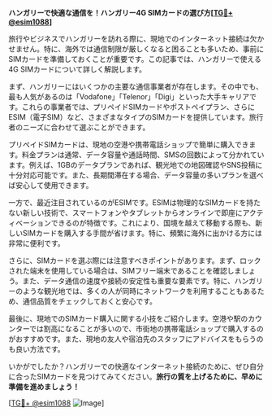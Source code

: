 **ハンガリーで快適な通信を！ハンガリー4G SIMカードの選び方[[TG💪+ @esim1088](https://t.me/s/esim1088)]**

旅行やビジネスでハンガリーを訪れる際に、現地でのインターネット接続は欠かせません。特に、海外では通信制限が厳しくなると困ることも多いため、事前にSIMカードを準備しておくことが重要です。この記事では、ハンガリーで使える4G SIMカードについて詳しく解説します。

まず、ハンガリーにはいくつかの主要な通信事業者が存在します。その中でも、最も人気があるのは「Vodafone」「Telenor」「Digi」といった大手キャリアです。これらの事業者では、プリペイドSIMカードやポストペイプラン、さらにESIM（電子SIM）など、さまざまなタイプのSIMカードを提供しています。旅行者のニーズに合わせて選ぶことができます。

プリペイドSIMカードは、現地の空港や携帯電話ショップで簡単に購入できます。料金プランは通常、データ容量や通話時間、SMSの回数によって分かれています。例えば、1GBのデータプランであれば、観光地での地図確認やSNS投稿に十分対応可能です。また、長期間滞在する場合、データ容量の多いプランを選べば安心して使用できます。

一方で、最近注目されているのがESIMです。ESIMは物理的なSIMカードを持たない新しい技術で、スマートフォンやタブレットからオンラインで即座にアクティベーションできるのが特徴です。これにより、国境を越えて移動する際も、新しいSIMカードを購入する手間が省けます。特に、頻繁に海外に出かける方には非常に便利です。

さらに、SIMカードを選ぶ際には注意すべきポイントがあります。まず、ロックされた端末を使用している場合は、SIMフリー端末であることを確認しましょう。また、データ通信の速度や接続の安定性も重要な要素です。特に、ハンガリーのような観光地では、多くの人が同時にネットワークを利用することもあるため、通信品質をチェックしておくと安心です。

最後に、現地でのSIMカード購入に関する小技をご紹介します。空港や駅のカウンターでは割高になることが多いので、市街地の携帯電話ショップで購入するのがおすすめです。また、現地の友人や宿泊先のスタッフにアドバイスをもらうのも良い方法です。

いかがでしたか？ハンガリーでの快適なインターネット接続のために、ぜひ自分に合ったSIMカードを見つけてみてください。**旅行の質を上げるために、早めに準備を進めましょう！**

[[TG💪+ @esim1088](https://t.me/s/esim1088) ![Image](https://i.postimg.cc/Y0z9fWf4/image.png)]